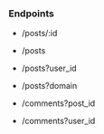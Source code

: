 ### Endpoints

- /posts/:id

- /posts

- /posts?user_id

- /posts?domain

- /comments?post_id

- /comments?user_id
